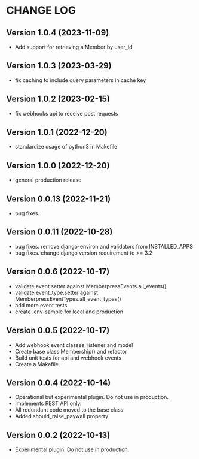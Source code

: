 # CHANGE LOG

## Version 1.0.4 (2023-11-09)

- Add support for retrieving a Member by user_id

## Version 1.0.3 (2023-03-29)

- fix caching to include query parameters in cache key

## Version 1.0.2 (2023-02-15)

- fix webhooks api to receive post requests

## Version 1.0.1 (2022-12-20)

- standardize usage of python3 in Makefile

## Version 1.0.0 (2022-12-20)

- general production release

## Version 0.0.13 (2022-11-21)

- bug fixes.

## Version 0.0.11 (2022-10-28)

- bug fixes. remove django-environ and validators from INSTALLED_APPS
- bug fixes. change django version requirement to >= 3.2

## Version 0.0.6 (2022-10-17)

- validate event.setter against MemberpressEvents.all_events()
- validate event_type.setter against MemberpressEventTypes.all_event_types()
- add more event tests
- create .env-sample for local and production

## Version 0.0.5 (2022-10-17)

- Add webhook event classes, listener and model
- Create base class Membership() and refactor
- Build unit tests for api and webhook events
- Create a Makefile

## Version 0.0.4 (2022-10-14)

- Operational but experimental plugin. Do not use in production.
- Implements REST API only.
- All redundant code moved to the base class
- Added should_raise_paywall property

## Version 0.0.2 (2022-10-13)

- Experimental plugin. Do not use in production.
